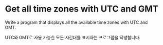 # Get all time zones with UTC and GMT

Write a program that displays all the available time zones with UTC and GMT.

UTC와 GMT로 사용 가능한 모든 시간대를 표시하는 프로그램을 작성합니다.
